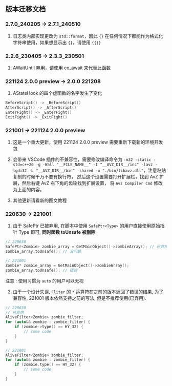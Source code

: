 <!--
 * @Coding: utf-8
 * @Author: vector-wlc
 * @Date: 2022-09-19 18:36:24
 * @Description: 
-->
## 版本迁移文档

### 2.7.0_240205 -> 2.7.1_240510

1. 日志类内部实现更改为 `std::format`，因此 `{}` 在任何情况下都能作为格式化字符串使用，如果想显示出 `{}`，请使用 `{{}}`

### 2.2.6_230405 -> 2.3.3_230501

1. AWaitUntil 弃用，请使用 co_await 来代替此函数

### 221124 2.0.0 preview -> 2.0.0 221208

1. AStateHook 的四个虚函数的名字发生了变化

```C++
BeforeScript() -> _BeforeScript()  
AfterScript() -> _AfterScript()  
EnterFight() -> _EnterFight()  
ExitFight() -> _ExitFight()  
```

### 221001 -> 221124 2.0.0 preview

1. 这是一个重大更新，使用 221124  2.0.0 preview 需要重新下载新的环境开发包

2. 会带来 VSCode 插件的不兼容性，需要修改编译命令为 `-m32 -static -std=c++20 -g -Wall "__FILE_NAME__" -I "__AVZ_DIR__/inc" -lavz -lgdi32 -L "__AVZ_DIR__/bin" -shared -o "./bin/libavz.dll"`，注意粘贴复制的时候千万不要有换行符， 然后这个设置需要打开扩展栏，找到 AvZ 扩展，然后右键 AvZ 右下角的齿轮找到扩展设置， 将 `Avz Compiler Cmd` 修改为上面的内容。

3. 其他更新请看新的图文教程

### 220630 -> 221001

1. 由于 SafePtr 已被弃用, 在脚本中使用 `SafePtr<Type>` 的用户直接使用原始指针 Type 即可,
**同时函数 toUnsafe 被删除**

```C++
// 220630
SafePtr<Zombie> zombie_array = GetMainObject()->zombieArray(); // 已弃用
zombie_array.toUnsafe(); // 没问题

// 221001
Zombie* zombie_array = GetMainObject()->zombieArray();
zombie_array.toUnsafe(); // 错误
```

注意 : 使用习惯为 `auto` 的用户可以无视 

2. 由于一个设计失误, `Fliter` 的 `*` 运算符在之前的版本返回了错误的结果, 
为了兼容性, 221001 版本依然支持之前的写法, 但是不推荐使用(已弃用). 


```C++
// 220630
// 已弃用
AliveFilter<Zombie> zombie_filter; 
for (auto&& zombie : zombie_filter) {
    if (zombie->type() == HY_32) {
        // some code
    }
}

// 221001
AliveFilter<Zombie> zombie_filter;
for (auto&& zombie : zombie_filter) {
    if (zombie.type() == HY_32) {
        // some code
    }
}
```